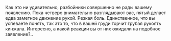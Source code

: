 Как это ни удивительно, разбойники совершенно не рады вашему появлению. Пока четверо внимательно разглядывают вас, пятый делает едва заметное движение рукой. Резкая боль. Единственное, что вы успеваете понять, так это то, что в вашей груди торчит грубая рукоять кинжала. Интересно, а какой реакции вы от них ожидали на подобное заявление?..

